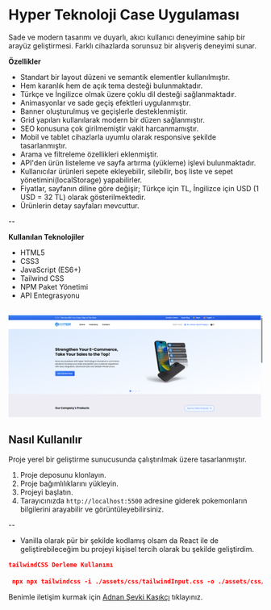# Hyper Teknoloji Case Uygulaması

Sade ve modern tasarımı ve duyarlı, akıcı kullanıcı deneyimine sahip bir arayüz geliştirmesi. Farklı cihazlarda sorunsuz bir alışveriş deneyimi sunar.

**Özellikler**

- Standart bir layout düzeni ve semantik elementler kullanılmıştır.
- Hem karanlık hem de açık tema desteği bulunmaktadır.
- Türkçe ve İngilizce olmak üzere çoklu dil desteği sağlanmaktadır.
- Animasyonlar ve sade geçiş efektleri uygulanmıştır.
- Banner oluşturulmuş ve geçişlerle desteklenmiştir.
- Grid yapıları kullanılarak modern bir düzen sağlanmıştır.
- SEO konusuna çok girilmemiştir vakit harcanmamıştır.
- Mobil ve tablet cihazlarla uyumlu olarak responsive şekilde tasarlanmıştır.
- Arama ve filtreleme özellikleri eklenmiştir.
- API'den ürün listeleme ve sayfa artırma (yükleme) işlevi bulunmaktadır.
- Kullanıcılar ürünleri sepete ekleyebilir, silebilir, boş liste ve sepet yönetimini(localStorage) yapabilirler.
- Fiyatlar, sayfanın diline göre değişir; Türkçe için TL, İngilizce için USD (1 USD = 32 TL) olarak gösterilmektedir.
- Ürünlerin detay sayfaları mevcuttur.

--

**Kullanılan Teknolojiler**

- HTML5
- CSS3
- JavaScript (ES6+)
- Tailwind CSS
- NPM Paket Yönetimi
- API Entegrasyonu

<br>
<img src="/assets/img/home/AppImage.png">
<br>

## Nasıl Kullanılır

Proje yerel bir geliştirme sunucusunda çalıştırılmak üzere tasarlanmıştır.

1. Proje deposunu klonlayın.
2. Proje bağımlılıklarını yükleyin.
3. Projeyi başlatın.
4. Tarayıcınızda `http://localhost:5500` adresine giderek pokemonların bilgilerini arayabilir ve görüntüleyebilirsiniz.

--
- Vanilla olarak pür bir şekilde kodlamış olsam da React ile de geliştirebileceğim bu projeyi kişisel tercih olarak bu şekilde geliştirdim.

```json
tailwindCSS Derleme Kullanımı

 npx npx tailwindcss -i ./assets/css/tailwindInput.css -o ./assets/css/tailwindOutput.css --watch

```

Benimle iletişim kurmak için [Adnan Şevki Kaşıkçı](https://www.linkedin.com/in/adnan-sevki-kasikci/) tıklayınız.